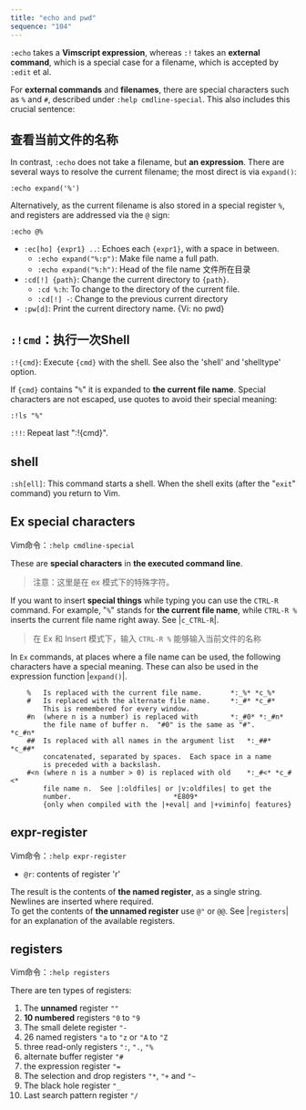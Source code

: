 ```yaml
---
title: "echo and pwd"
sequence: "104"
---
```


`:echo` takes a **Vimscript expression**, whereas `:!` takes an **external command**,
which is a special case for a filename, which is accepted by `:edit` et al.

For **external commands** and **filenames**,
there are special characters such as `%` and `#`, described under `:help cmdline-special`.
This also includes this crucial sentence:

## 查看当前文件的名称

In contrast, `:echo` does not take a filename, but **an expression**.
There are several ways to resolve the current filename; the most direct is via `expand()`:

```vim
:echo expand('%')
```

Alternatively, as the current filename is also stored in a special register `%`,
and registers are addressed via the `@` sign:

```vim
:echo @%
```

- `:ec[ho] {expr1} ..`:	Echoes each `{expr1}`, with a space in between.
    - `:echo expand("%:p")`: Make file name a full path.
    - `:echo expand("%:h")`: Head of the file name 文件所在目录
- `:cd[!] {path}`: Change the current directory to `{path}`.
    - `:cd %:h`: To change to the directory of the current file.
    - `:cd[!] -`: Change to the previous current directory
- `:pw[d]`: Print the current directory name.  {Vi: no pwd}


## `:!cmd`：执行一次Shell

`:!{cmd}`: Execute `{cmd}` with the shell.
See also the 'shell' and 'shelltype' option.

If `{cmd}` contains "`%`" it is expanded to **the current file name**.
Special characters are not escaped, use quotes to avoid their special meaning:

```vim
:!ls "%"
```

`:!!`: Repeat last ":!{cmd}".

## shell

`:sh[ell]`: This command starts a shell.
When the shell exits (after the "`exit`" command) you return to Vim.


## Ex special characters

Vim命令：`:help cmdline-special`

These are **special characters** in **the executed command line**.

> 注意：这里是在 ex 模式下的特殊字符。

If you want to insert **special things** while typing you can use the `CTRL-R` command.
For example, "`%`" stands for **the current file name**,
while `CTRL-R %` inserts the current file name right away.  See |`c_CTRL-R`|.

> 在 Ex 和 Insert 模式下，输入 `CTRL-R %` 能够输入当前文件的名称

In `Ex` commands, at places where a file name can be used,
the following characters have a special meaning.
These can also be used in the expression function |`expand()`|.

```
	%	Is replaced with the current file name.		  *:_%* *c_%*
	#	Is replaced with the alternate file name.	  *:_#* *c_#*
		This is remembered for every window.
	#n	(where n is a number) is replaced with		  *:_#0* *:_#n*
		the file name of buffer n.  "#0" is the same as "#".     *c_#n*
	##	Is replaced with all names in the argument list	  *:_##* *c_##*
		concatenated, separated by spaces.  Each space in a name
		is preceded with a backslash.
	#<n	(where n is a number > 0) is replaced with old	  *:_#<* *c_#<*
		file name n.  See |:oldfiles| or |v:oldfiles| to get the
		number.							*E809*
		{only when compiled with the |+eval| and |+viminfo| features}
```

## expr-register

Vim命令：`:help expr-register`

- `@r`: contents of register 'r'

The result is the contents of **the named register**, as a single string.
Newlines are inserted where required.  
To get the contents of **the unnamed register** use `@"` or `@@`.
See |`registers`| for an explanation of the available registers.

## registers

Vim命令：`:help registers`

There are ten types of registers:

1. The **unnamed** register `""`
2. **10 numbered** registers `"0` to `"9`
3. The small delete register `"-`
4. 26 named registers `"a` to `"z` or `"A` to `"Z`
5. three read-only registers `":`, `".`, `"%`
6. alternate buffer register `"#`
7. the expression register `"=`
8. The selection and drop registers `"*`, `"+` and `"~`
9. The black hole register `"_`
10. Last search pattern register `"/`

